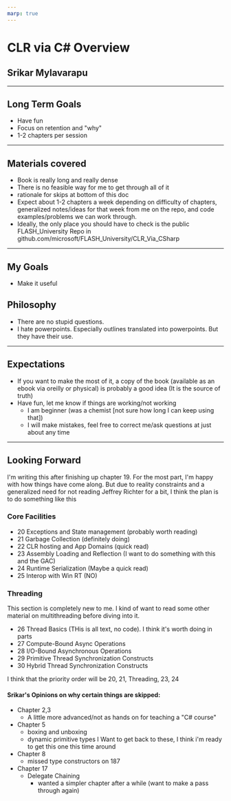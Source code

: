 ```yaml
---
marp: true
---
```


# CLR via C# Overview
## Srikar Mylavarapu
---
## Long Term Goals
- Have fun
- Focus on retention and "why"
- 1-2 chapters per session
---
## Materials covered
- Book is really long and really dense
- There is no feasible way for me to get through all of it
- rationale for skips at bottom of this doc
- Expect about 1-2 chapters a week depending on difficulty of chapters, generalized notes/ideas for that week from me on the repo, and code examples/problems we can work through.
- Ideally, the only place you should have to check is the public FLASH_University Repo in github.com/microsoft/FLASH_University/CLR_Via_CSharp
---
## My Goals
- Make it useful

## Philosophy
- There are no stupid questions.
- I hate powerpoints. Especially outlines translated into powerpoints. But they have their use.
---

## Expectations
- If you want to make the most of it, a copy of the book (available as an ebook via oreilly or physical) is probably a good idea (It is the source of truth)
- Have fun, let me know if things are working/not working
    - I am beginner (was a chemist [not sure how long I can keep using that])
    - I will make mistakes, feel free to correct me/ask questions at just about any time
---

## Looking Forward

I'm writing this after finishing up chapter 19. For the most part, I'm happy with how things have come along. But due to reality constraints and a generalized need for not reading Jeffrey Richter for a bit, I think the plan is to do something like this

### Core Facilities
- 20 Exceptions and State management (probably worth reading)
- 21 Garbage Collection (definitely doing)
- 22 CLR hosting and App Domains (quick read)
- 23 Assembly Loading and Reflection (I want to do something with this and the GAC)
- 24 Runtime Serialization (Maybe a quick read)
- 25 Interop with Win RT (NO)

### Threading
This section is completely new to me. I kind of want to read some other material on multithreading before diving into it.

- 26 Thread Basics (THis is all text, no code). I think it's worth doing in parts
- 27 Compute-Bound Async Operations
- 28 I/O-Bound Asynchronous Operations
- 29 Primitive Thread Synchronization Constructs
- 30 Hybrid Thread Synchronization Constructs

I think that the priority order will be 20, 21, Threading, 23, 24

#### Srikar's Opinions on why certain things are skipped:
- Chapter 2,3 
    - A little more advanced/not as hands on for teaching a "C# course"
- Chapter 5 
    - boxing and unboxing 
    - dynamic primitive types
        I Want to get back to these, I think i'm ready to get this one this time around
- Chapter 8 
    - missed type constructors on 187
- Chapter 17
    - Delegate Chaining
        - wanted a simpler chapter after a while (want to make a pass through again)

